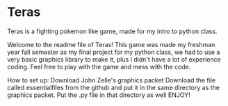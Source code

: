# Teras
Teras is a fighting pokemon like game, made for my intro to python class.

Welcome to the readme file of Teras! This game was made my freshman year fall semester as my final project for my python class, we had to use a very basic graphics library to make it, plus I didn't have a lot of experience coding. Feel free to play with the game and mess with the code.

How to set up:
Download John Zelle's graphics packet
Download the file called essentialfiles from the github and put it in the same directory as the graphics packet.
Put the .py file in that directory as well
ENJOY!
